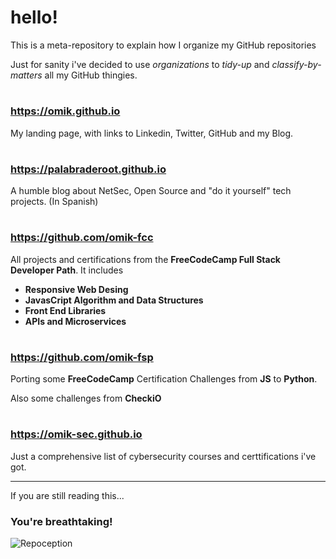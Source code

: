 # hello!
This is a meta-repository to explain how I organize my GitHub repositories

Just for sanity i've decided to use *organizations* to *tidy-up* and *classify-by-matters* all my GitHub thingies.

#
### https://omik.github.io

My landing page, with links to Linkedin, Twitter, GitHub and my Blog.

#
### https://palabraderoot.github.io

A humble blog about NetSec, Open Source and "do it yourself" tech projects. (In Spanish)

#
### https://github.com/omik-fcc 

All projects and certifications from the **FreeCodeCamp Full Stack Developer Path**. It includes

+ **Responsive Web Desing**
+ **JavasCript Algorithm and Data Structures** 
+ **Front End Libraries**
+ **APIs and Microservices**

#
### https://github.com/omik-fsp

Porting some **FreeCodeCamp** Certification Challenges from **JS** to **Python**.

Also some challenges from **CheckiO**

#
### https://omik-sec.github.io

 Just a comprehensive list of cybersecurity courses and certtifications i've got.

----

If you are still reading this...

### You're breathtaking!

![Repoception](https://i.imgur.com/SOJSg5p.png)
